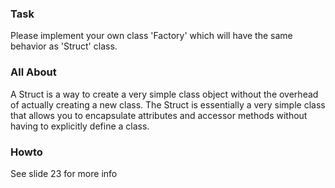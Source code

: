 ### Task
Please implement your own class 'Factory' which will have the same behavior as 'Struct' class.

### All About
A Struct is a way to create a very simple class object without the overhead of actually creating a new class.
The Struct is essentially a very simple class that allows you to encapsulate attributes and accessor methods without having to explicitly define a class.

### Howto
See slide 23 for more info